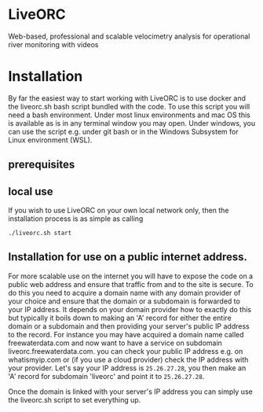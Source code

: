 # LiveORC
Web-based, professional and scalable velocimetry analysis for operational river monitoring with videos

# Installation
By far the easiest way to start working with LiveORC is to use docker and the liveorc.sh bash script bundled with the code. To use this script you will need a bash environment. Under most linux environments and mac OS this is available as is in any terminal window you may open. Under windows, you can use the script e.g. under git bash or in the Windows Subsystem for Linux environment (WSL).

## prerequisites


## local use

If you wish to use LiveORC on your own local network only, then the installation process is as simple as calling

```
./liveorc.sh start
```

## Installation for use on a public internet address.

For more scalable use on the internet you will have to expose the code on a public web address and ensure that traffic from and to the site is secure. To do this you need to acquire a domain name with any domain provider of your choice and ensure that the domain or a subdomain is forwarded to your IP address. It depends on your domain provider how to exactly do this but typically it boils down to making an 'A' record for either the entire domain or a subdomain and then providing your server's public IP address to the record. For instance you may have acquired a domain name called freewaterdata.com and now want to have a service on subdomain liveorc.freewaterdata.com. you can check your public IP address e.g. on whatismyip.com or (if you use a cloud provider) check the IP address with your provider. Let's say your IP address is `25.26.27.28`, you then make an 'A' record for subdomain 'liveorc' and point it to `25.26.27.28`. 

Once the domain is linked with your server's IP address you can simply use the liveorc.sh script to set everything up.


